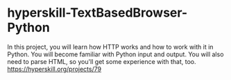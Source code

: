 # hyperskill-TextBasedBrowser-Python
In this project, you will learn how HTTP works and how to work with it in Python. You will become familiar with Python input and output. You will also need to parse HTML, so you'll get some experience with that, too. https://hyperskill.org/projects/79
